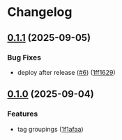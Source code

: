 # Changelog

## [0.1.1](https://github.com/bbasinsk/katalyst/compare/katalyst-v0.1.0...katalyst-v0.1.1) (2025-09-05)


### Bug Fixes

* deploy after release ([#6](https://github.com/bbasinsk/katalyst/issues/6)) ([1ff1629](https://github.com/bbasinsk/katalyst/commit/1ff16299a6b14dc6fe47037049844cc6ed2852c0))

## [0.1.0](https://github.com/bbasinsk/katalyst/compare/katalyst-v0.0.77...katalyst-v0.1.0) (2025-09-04)


### Features

* tag groupings ([1f1afaa](https://github.com/bbasinsk/katalyst/commit/1f1afaa27f2ec81f0826081438ba25256a7d6753))
